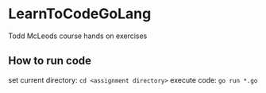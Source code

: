 # LearnToCodeGoLang
Todd McLeods course hands on exercises

## How to run code
  set current directory:
  `cd <assignment directory>`
  execute code:
  `go run *.go`
  
